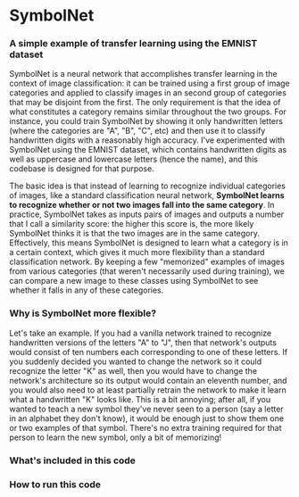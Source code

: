 # SymbolNet
### A simple example of transfer learning using the EMNIST dataset
SymbolNet is a neural network that accomplishes transfer learning in the context of image classification: it can be trained using a first group of image categories and applied to classify images in an second group of categories that may be disjoint from the first. The only requirement is that the idea of what constitutes a category remains similar throughout the two groups. For instance, you could train SymbolNet by showing it only handwritten letters (where the categories are "A", "B", "C", etc) and then use it to classify handwritten digits with a reasonably high accuracy. I've experimented with SymbolNet using the EMNIST dataset, which contains handwritten digits as well as uppercase and lowercase letters (hence the name), and this codebase is designed for that purpose.

The basic idea is that instead of learning to recognize individual categories of images, like a standard classification neural network, **SymbolNet learns to recognize whether or not two images fall into the same category**. In practice, SymbolNet takes as inputs pairs of images and outputs a number that I call a similarity score: the higher this score is, the more likely SymbolNet thinks it is that the two images are in the same category. Effectively, this means SymbolNet is designed to learn what a category is in a certain context, which gives it much more flexibility than a standard classification network. By keeping a few "memorized" examples of images from various categories (that weren't necessarily used during training), we can compare a new image to these classes using SymbolNet to see whether it falls in any of these categories.


### Why is SymbolNet more flexible?
Let's take an example. If you had a vanilla network trained to recognize handwritten versions of the letters "A" to "J", then that network's outputs would consist of ten numbers each corresponding to one of these letters. If you suddenly decided you wanted to change the network so it could recognize the letter "K" as well, then you would have to change the network's architecture so its output would contain an eleventh number, and you would also need to at least partially retrain the network to make it learn what a handwritten "K" looks like. This is a bit annoying; after all, if you wanted to teach a new symbol they've never seen to a person (say a letter in an alphabet they don't know), it would be enough just to show them one or two examples of that symbol. There's no extra training required for that person to learn the new symbol, only a bit of memorizing! 



### What's included in this code





### How to run this code
